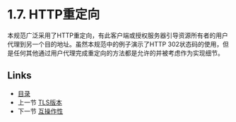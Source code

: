 1.7. HTTP重定向
===================
本规范广泛采用了HTTP重定向，有此客户端或授权服务器引导资源所有者的用户代理到另一个目的地址。虽然本规范中的例子演示了HTTP 302状态码的使用，但是任何其他通过用户代理完成重定向的方法都是允许的并被考虑作为实现细节。

## Links

* [目录](../TableofContents.md)
* 上一节 [TLS版本](1.6.md)
* 下一节 [互操作性](1.8.md)

